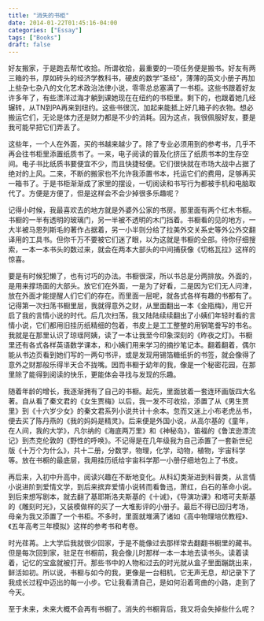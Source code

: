 ```yaml
---
title: "消失的书柜"
date: 2014-01-22T01:45:16-04:00
categories: ["Essay"]
tags: ["Books"]
draft: false
---
```


好友搬家，于是跑去帮忙收拾。所谓收拾，最重要的一项任务便是搬书。好友有两三箱的书，厚如砖头的经济学教科书，硬皮的数学“圣经”，薄薄的英文小册子再加上些杂七杂八的文化艺术政治法律小说，零零总总塞满了一书柜。这些书跟着好友许多年了，有些漂洋过海才躺到课她现在在纽约的书柜里。剩下的，也跟着她几经辗转，从TN到PA再来到纽约。这些书很沉，加起来能抵上好几箱子的衣物。想必搬运它们，无论是体力还是财力都是不少的消耗。因为这点，我很佩服好友，要是我可能早把它们弄丢了。

这些年，一个人在外面，买的书越来越少了。除了专业必须用到的参考书，几乎不再会往书柜里添置纸质书了。一来，电子阅读的普及化挤压了纸质书本的生存空间。电子书比纸质书要便宜不少，而且快捷轻便。它们很快就在市场大战中占据了绝对的上风。二来，不断的搬家也不允许我添置书本，托运它们的费用，足够再买一箱书了。于是书柜渐渐成了家里的摆设，一切阅读和书写行为都被手机和电脑取代了。方便是方便了，但是这样会不会少掉很多乐趣呢？

记得小时候，我最喜欢去的地方就是外婆外公家的书房。那里面有两个红木书橱。书橱的一半有透明的玻璃门，另一半被不透明的木门挡着。书橱看的见的地方，一大半被马恩列斯毛的著作占据着，另一小半则分给了拉美外交关系史等外公外交翻译用的工具书。但你千万不要被它们迷了眼，以为这就是书橱的全部。待你仔细搜索，一本一本书头的数过来，就会在两本大部头的中间捕获像《切格瓦拉》这样的惊喜。

要是有时候犯懒了，也有讨巧的办法。书橱很深，所以书总是分两排放。外面的，是用来撑场面的大部头。放它们在外面，一是为了好看，二是因为它们无人问津，放在外面才能提醒人们它们的存在。而里面一层呢，就各式各样有趣的书都有了。记得第一次扫荡书橱里层，我就得意外之财，从里面翻出一本《金瓶梅》，用它开启了我的言情小说的时代。后几次扫荡，我又陆陆续续翻出了小姨们年轻时看的言情小说，它们都用旧挂历纸精细的包着，书皮上是工工整整的用钢笔誊写的书名。我就是在那里认识了琼瑶阿姨，读了一本让我至今印象深刻的《昨夜之灯》。书橱里还有各式各样英语数学课本，和小姨们用来学习的摘抄笔记本。翻着翻着，偶尔能从书边页看到她们写的一两句书评，或是发现用锡箔糖纸折的书签，就会像得了意外之财那般乐得半天合不拢嘴。因而书橱于幼年的我，像是一个秘密花园，在那里除了能得到阅读的快乐，更能体会寻找与发现的乐趣。

随着年龄的增长，我逐渐拥有了自己的书橱。起先，里面放着一套连环画版四大名著。自从看了秦文君的《女生贾梅》以后，我一发不可收拾，添置了从《男生贾里》到《十六岁少女》的秦文君系列小说共计十余本。忽而又迷上小布老虎丛书，便去买了陈丹燕的《我的妈妈是精灵》。后来便是外国小说，从高尔基的《童年，在人间，我的大学》，凡尔纳的《海底两万里》和《神秘岛》，笛福的《鲁滨逊漂流记》到杰克伦敦的《野性的呼唤》。不记得是在几年级我为自己添置了一套新世纪版《十万个为什么》，共十二册，分数学，物理，化学，动物，植物，宇宙科学等。放在书橱的最底层，我用挂历纸给宇宙科学那一小册仔细地包上了书皮。

再后来，入初中升高中，阅读兴趣在不断地变化。从科幻类渐进到科普类，从言情小说进阶到爱情文学，到后来摈弃爱情小说转而看鲁迅，萧红，白石的革命小说。到后来想写剧本，就去翻了基耶斯洛夫斯基的《十诫》，《导演功课》和塔可夫斯基的《雕刻时光》，又装模做样的买了一大堆影评的小册子。最后不得已回归考场，母亲为我又添置了一个书柜。不多时，里面就堆满了诸如《高中物理培优教程》、《五年高考三年模拟》这样的参考书和考卷。

时光荏苒。上大学后我就很少回家，于是不能像过去那样常去翻翻书橱里的藏书。但是每次回到家，驻足在书橱前，我会像儿时那样一本一本地去读书头。读着读着，记忆的宝盒就被打开。那些书中的人物和过去的时光就从盒子里面蹦跳出来，鲜活如初。所以说，书橱与如今的我，更像是一台相机，它无声无息，却记录下了我成长过程中迈出的每一小步。它让我看清自己，是如何沿着弯曲的小路，走到了今天。

至于未来，未来大概不会再有书橱了。消失的书橱背后，我又将会失掉些什么呢？